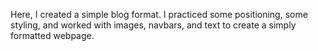 Here, I created a simple blog format. I practiced some positioning, some styling, and worked with images, navbars, and text to create a simply formatted webpage.